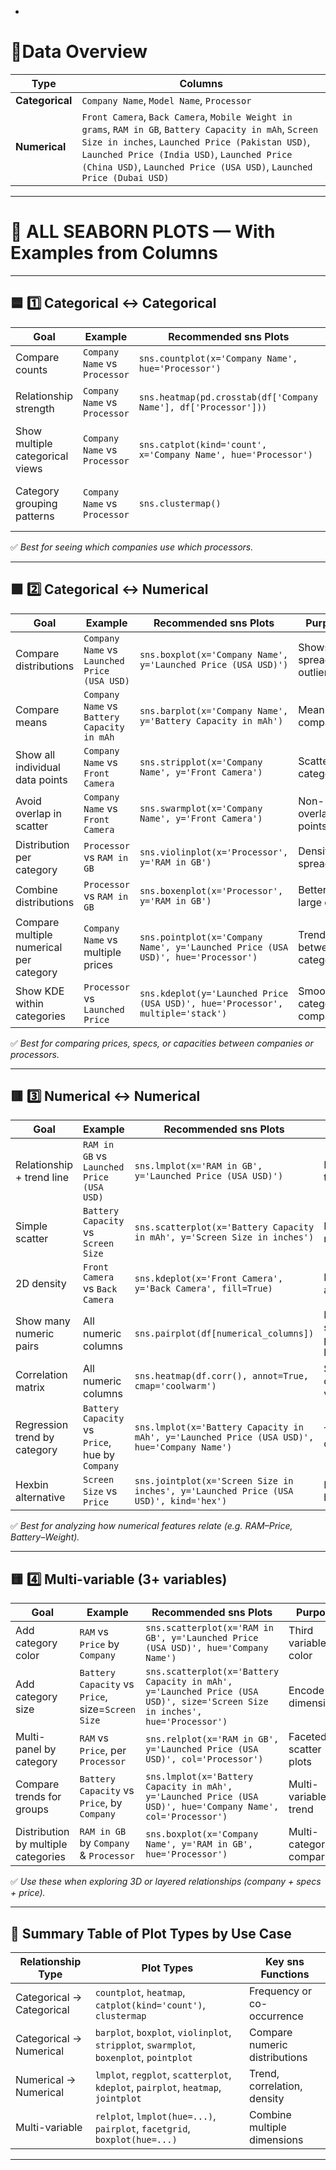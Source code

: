 -

# 🧩Data Overview

| Type            | Columns                                                                                                                                                                                                                                                                         |
| --------------- | ------------------------------------------------------------------------------------------------------------------------------------------------------------------------------------------------------------------------------------------------------------------------------- |
| **Categorical** | `Company Name`, `Model Name`, `Processor`                                                                                                                                                                                                                                       |
| **Numerical**   | `Front Camera`, `Back Camera`, `Mobile Weight in grams`, `RAM in GB`, `Battery Capacity in mAh`, `Screen Size in inches`, `Launched Price (Pakistan USD)`, `Launched Price (India USD)`, `Launched Price (China USD)`, `Launched Price (USA USD)`, `Launched Price (Dubai USD)` |

---

# 🎨 ALL SEABORN PLOTS — With Examples from Columns

---

## 🟦 1️⃣ **Categorical ↔ Categorical**

| Goal                            | Example                       | Recommended sns Plots                                           | Purpose                                   |
| ------------------------------- | ----------------------------- | --------------------------------------------------------------- | ----------------------------------------- |
| Compare counts                  | `Company Name` vs `Processor` | `sns.countplot(x='Company Name', hue='Processor')`              | Frequency distribution                    |
| Relationship strength           | `Company Name` vs `Processor` | `sns.heatmap(pd.crosstab(df['Company Name'], df['Processor']))` | Show overlap intensity                    |
| Show multiple categorical views | `Company Name` vs `Processor` | `sns.catplot(kind='count', x='Company Name', hue='Processor')`  | Flexible multi-facet plot                 |
| Category grouping patterns      | `Company Name` vs `Processor` | `sns.clustermap()`                                              | Clustered relationship between categories |

✅ *Best for seeing which companies use which processors.*

---

## 🟩 2️⃣ **Categorical ↔ Numerical**

| Goal                                    | Example                                      | Recommended sns Plots                                                            | Purpose                    |
| --------------------------------------- | -------------------------------------------- | -------------------------------------------------------------------------------- | -------------------------- |
| Compare distributions                   | `Company Name` vs `Launched Price (USA USD)` | `sns.boxplot(x='Company Name', y='Launched Price (USA USD)')`                    | Shows spread, outliers     |
| Compare means                           | `Company Name` vs `Battery Capacity in mAh`  | `sns.barplot(x='Company Name', y='Battery Capacity in mAh')`                     | Mean comparison            |
| Show all individual data points         | `Company Name` vs `Front Camera`             | `sns.stripplot(x='Company Name', y='Front Camera')`                              | Scatter of categories      |
| Avoid overlap in scatter                | `Company Name` vs `Front Camera`             | `sns.swarmplot(x='Company Name', y='Front Camera')`                              | Non-overlapping points     |
| Distribution per category               | `Processor` vs `RAM in GB`                   | `sns.violinplot(x='Processor', y='RAM in GB')`                                   | Density + spread           |
| Combine distributions                   | `Processor` vs `RAM in GB`                   | `sns.boxenplot(x='Processor', y='RAM in GB')`                                    | Better for large data      |
| Compare multiple numerical per category | `Company Name` vs multiple prices            | `sns.pointplot(x='Company Name', y='Launched Price (USA USD)', hue='Processor')` | Trends between categories  |
| Show KDE within categories              | `Processor` vs `Launched Price`              | `sns.kdeplot(y='Launched Price (USA USD)', hue='Processor', multiple='stack')`   | Smooth category comparison |

✅ *Best for comparing prices, specs, or capacities between companies or processors.*

---

## 🟥 3️⃣ **Numerical ↔ Numerical**

| Goal                         | Example                                         | Recommended sns Plots                                                                       | Purpose                             |
| ---------------------------- | ----------------------------------------------- | ------------------------------------------------------------------------------------------- | ----------------------------------- |
| Relationship + trend line    | `RAM in GB` vs `Launched Price (USA USD)`       | `sns.lmplot(x='RAM in GB', y='Launched Price (USA USD)')`                                   | Linear trend fit                    |
| Simple scatter               | `Battery Capacity` vs `Screen Size`             | `sns.scatterplot(x='Battery Capacity in mAh', y='Screen Size in inches')`                   | Basic relationship                  |
| 2D density                   | `Front Camera` vs `Back Camera`                 | `sns.kdeplot(x='Front Camera', y='Back Camera', fill=True)`                                 | Density area                        |
| Show many numeric pairs      | All numeric columns                             | `sns.pairplot(df[numerical_columns])`                                                       | Multiple scatter plots + histograms |
| Correlation matrix           | All numeric columns                             | `sns.heatmap(df.corr(), annot=True, cmap='coolwarm')`                                       | Show correlation values             |
| Regression trend by category | `Battery Capacity` vs `Price`, hue by `Company` | `sns.lmplot(x='Battery Capacity in mAh', y='Launched Price (USA USD)', hue='Company Name')` | Trend per company                   |
| Hexbin alternative           | `Screen Size` vs `Price`                        | `sns.jointplot(x='Screen Size in inches', y='Launched Price (USA USD)', kind='hex')`        | Density in hex bins                 |

✅ *Best for analyzing how numerical features relate (e.g. RAM–Price, Battery–Weight).*

---

## 🟨 4️⃣ **Multi-variable (3+ variables)**

| Goal                                | Example                                           | Recommended sns Plots                                                                                                       | Purpose                   |
| ----------------------------------- | ------------------------------------------------- | --------------------------------------------------------------------------------------------------------------------------- | ------------------------- |
| Add category color                  | `RAM` vs `Price` by `Company`                     | `sns.scatterplot(x='RAM in GB', y='Launched Price (USA USD)', hue='Company Name')`                                          | Third variable by color   |
| Add category size                   | `Battery Capacity` vs `Price`, size=`Screen Size` | `sns.scatterplot(x='Battery Capacity in mAh', y='Launched Price (USA USD)', size='Screen Size in inches', hue='Processor')` | Encode 4th dimension      |
| Multi-panel by category             | `RAM` vs `Price`, per `Processor`                 | `sns.relplot(x='RAM in GB', y='Launched Price (USA USD)', col='Processor')`                                                 | Faceted scatter plots     |
| Compare trends for groups           | `Battery Capacity` vs `Price`, by `Company`       | `sns.lmplot(x='Battery Capacity in mAh', y='Launched Price (USA USD)', hue='Company Name', col='Processor')`                | Multi-variable trend      |
| Distribution by multiple categories | `RAM in GB` by `Company` & `Processor`            | `sns.boxplot(x='Company Name', y='RAM in GB', hue='Processor')`                                                             | Multi-category comparison |

✅ *Use these when exploring 3D or layered relationships (company + specs + price).*

---

## 🧾 **Summary Table of Plot Types by Use Case**

| Relationship Type         | Plot Types                                                                             | Key sns Functions             |
| ------------------------- | -------------------------------------------------------------------------------------- | ----------------------------- |
| Categorical → Categorical | `countplot`, `heatmap`, `catplot(kind='count')`, `clustermap`                          | Frequency or co-occurrence    |
| Categorical → Numerical   | `barplot`, `boxplot`, `violinplot`, `stripplot`, `swarmplot`, `boxenplot`, `pointplot` | Compare numeric distributions |
| Numerical → Numerical     | `lmplot`, `regplot`, `scatterplot`, `kdeplot`, `pairplot`, `heatmap`, `jointplot`      | Trend, correlation, density   |
| Multi-variable            | `relplot`, `lmplot(hue=...)`, `pairplot`, `facetgrid`, `boxplot(hue=...)`              | Combine multiple dimensions   |

---
